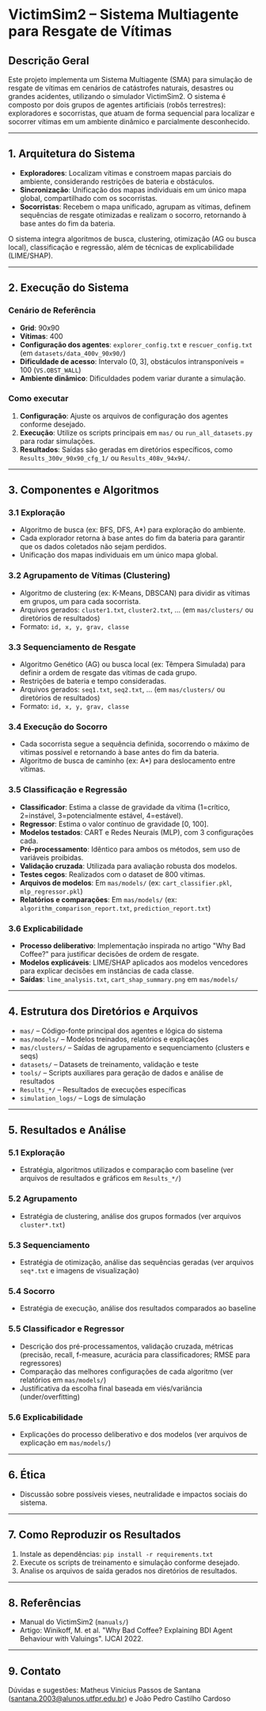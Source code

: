 # VictimSim2 – Sistema Multiagente para Resgate de Vítimas

## Descrição Geral
Este projeto implementa um Sistema Multiagente (SMA) para simulação de resgate de vítimas em cenários de catástrofes naturais, desastres ou grandes acidentes, utilizando o simulador VictimSim2. O sistema é composto por dois grupos de agentes artificiais (robôs terrestres): exploradores e socorristas, que atuam de forma sequencial para localizar e socorrer vítimas em um ambiente dinâmico e parcialmente desconhecido.

---

## 1. Arquitetura do Sistema

- **Exploradores**: Localizam vítimas e constroem mapas parciais do ambiente, considerando restrições de bateria e obstáculos.
- **Sincronização**: Unificação dos mapas individuais em um único mapa global, compartilhado com os socorristas.
- **Socorristas**: Recebem o mapa unificado, agrupam as vítimas, definem sequências de resgate otimizadas e realizam o socorro, retornando à base antes do fim da bateria.

O sistema integra algoritmos de busca, clustering, otimização (AG ou busca local), classificação e regressão, além de técnicas de explicabilidade (LIME/SHAP).

---

## 2. Execução do Sistema

### Cenário de Referência
- **Grid**: 90x90
- **Vítimas**: 400
- **Configuração dos agentes**: `explorer_config.txt` e `rescuer_config.txt` (em `datasets/data_400v_90x90/`)
- **Dificuldade de acesso**: Intervalo (0, 3], obstáculos intransponíveis = 100 (`VS.OBST_WALL`)
- **Ambiente dinâmico**: Dificuldades podem variar durante a simulação.

### Como executar
1. **Configuração**: Ajuste os arquivos de configuração dos agentes conforme desejado.
2. **Execução**: Utilize os scripts principais em `mas/` ou `run_all_datasets.py` para rodar simulações.
3. **Resultados**: Saídas são geradas em diretórios específicos, como `Results_300v_90x90_cfg_1/` ou `Results_408v_94x94/`.

---

## 3. Componentes e Algoritmos

### 3.1 Exploração
- Algoritmo de busca (ex: BFS, DFS, A*) para exploração do ambiente.
- Cada explorador retorna à base antes do fim da bateria para garantir que os dados coletados não sejam perdidos.
- Unificação dos mapas individuais em um único mapa global.

### 3.2 Agrupamento de Vítimas (Clustering)
- Algoritmo de clustering (ex: K-Means, DBSCAN) para dividir as vítimas em grupos, um para cada socorrista.
- Arquivos gerados: `cluster1.txt`, `cluster2.txt`, ... (em `mas/clusters/` ou diretórios de resultados)
- Formato: `id, x, y, grav, classe`

### 3.3 Sequenciamento de Resgate
- Algoritmo Genético (AG) ou busca local (ex: Têmpera Simulada) para definir a ordem de resgate das vítimas de cada grupo.
- Restrições de bateria e tempo consideradas.
- Arquivos gerados: `seq1.txt`, `seq2.txt`, ... (em `mas/clusters/` ou diretórios de resultados)
- Formato: `id, x, y, grav, classe`

### 3.4 Execução do Socorro
- Cada socorrista segue a sequência definida, socorrendo o máximo de vítimas possível e retornando à base antes do fim da bateria.
- Algoritmo de busca de caminho (ex: A*) para deslocamento entre vítimas.

### 3.5 Classificação e Regressão
- **Classificador**: Estima a classe de gravidade da vítima (1=crítico, 2=instável, 3=potencialmente estável, 4=estável).
- **Regressor**: Estima o valor contínuo de gravidade [0, 100].
- **Modelos testados**: CART e Redes Neurais (MLP), com 3 configurações cada.
- **Pré-processamento**: Idêntico para ambos os métodos, sem uso de variáveis proibidas.
- **Validação cruzada**: Utilizada para avaliação robusta dos modelos.
- **Testes cegos**: Realizados com o dataset de 800 vítimas.
- **Arquivos de modelos**: Em `mas/models/` (ex: `cart_classifier.pkl`, `mlp_regressor.pkl`)
- **Relatórios e comparações**: Em `mas/models/` (ex: `algorithm_comparison_report.txt`, `prediction_report.txt`)

### 3.6 Explicabilidade
- **Processo deliberativo**: Implementação inspirada no artigo "Why Bad Coffee?" para justificar decisões de ordem de resgate.
- **Modelos explicáveis**: LIME/SHAP aplicados aos modelos vencedores para explicar decisões em instâncias de cada classe.
- **Saídas**: `lime_analysis.txt`, `cart_shap_summary.png` em `mas/models/`

---

## 4. Estrutura dos Diretórios e Arquivos

- `mas/` – Código-fonte principal dos agentes e lógica do sistema
- `mas/models/` – Modelos treinados, relatórios e explicações
- `mas/clusters/` – Saídas de agrupamento e sequenciamento (clusters e seqs)
- `datasets/` – Datasets de treinamento, validação e teste
- `tools/` – Scripts auxiliares para geração de dados e análise de resultados
- `Results_*/` – Resultados de execuções específicas
- `simulation_logs/` – Logs de simulação

---

## 5. Resultados e Análise

### 5.1 Exploração
- Estratégia, algoritmos utilizados e comparação com baseline (ver arquivos de resultados e gráficos em `Results_*/`)

### 5.2 Agrupamento
- Estratégia de clustering, análise dos grupos formados (ver arquivos `cluster*.txt`)

### 5.3 Sequenciamento
- Estratégia de otimização, análise das sequências geradas (ver arquivos `seq*.txt` e imagens de visualização)

### 5.4 Socorro
- Estratégia de execução, análise dos resultados comparados ao baseline

### 5.5 Classificador e Regressor
- Descrição dos pré-processamentos, validação cruzada, métricas (precisão, recall, f-measure, acurácia para classificadores; RMSE para regressores)
- Comparação das melhores configurações de cada algoritmo (ver relatórios em `mas/models/`)
- Justificativa da escolha final baseada em viés/variância (under/overfitting)

### 5.6 Explicabilidade
- Explicações do processo deliberativo e dos modelos (ver arquivos de explicação em `mas/models/`)

---

## 6. Ética
- Discussão sobre possíveis vieses, neutralidade e impactos sociais do sistema.

---

## 7. Como Reproduzir os Resultados
1. Instale as dependências: `pip install -r requirements.txt`
2. Execute os scripts de treinamento e simulação conforme desejado.
3. Analise os arquivos de saída gerados nos diretórios de resultados.

---

## 8. Referências
- Manual do VictimSim2 (`manuals/`)
- Artigo: Winikoff, M. et al. "Why Bad Coffee? Explaining BDI Agent Behaviour with Valuings". IJCAI 2022.

---

## 9. Contato
Dúvidas e sugestões: Matheus Vinicius Passos de Santana (santana.2003@alunos.utfpr.edu.br) e João Pedro Castilho Cardoso
